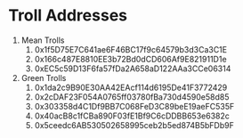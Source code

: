 # Troll Addresses

1. Mean Trolls
    1. 0x1f5D75E7C641ae6F46BC17f9c64579b3d3Ca3C1E
    2. 0x166c487E8810EE3b72Bd0dCD606Af9E821911D1e
    3. 0xEC5c59D13F6fa57fDa2A658aD122AAa3CCe06314
2. Green Trolls
    1. 0x1da2c9B90E30AA42EAcf114d6195De41F3772429
    2. 0x2cDAF23F054A0765ff03780fBa730d4590e58d85
    3. 0x303358d4C1Df9BB7C068FeD3C89beE19aeFC535F
    4. 0x40acB8c1fCBa890F03fE1Bf9C6cDDBB653e6382c
    5. 0x5ceedc6AB530502658995ceb2b5ed874B5bFDb9F
